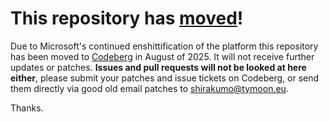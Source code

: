 # This repository has [moved](https://shirakumo.org/projects/cl-theora)!
Due to Microsoft's continued enshittification of the platform this repository has been moved to [Codeberg](https://shirakumo.org/projects/cl-theora) in August of 2025. It will not receive further updates or patches. **Issues and pull requests will not be looked at here either**, please submit your patches and issue tickets on Codeberg, or send them directly via good old email patches to [shirakumo@tymoon.eu](mailto:shirakumo@tymoon.eu).

Thanks.